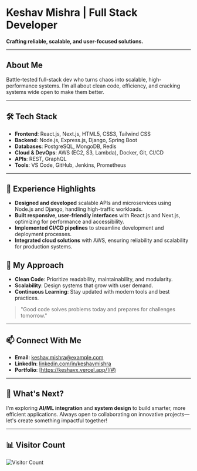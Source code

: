 # Keshav Mishra | Full Stack Developer

**Crafting reliable, scalable, and user-focused solutions.**

---

## About Me

Battle-tested full-stack dev who turns chaos into scalable, high-performance systems. I’m all about clean code, efficiency, and cracking systems wide open to make them better.

---

## 🛠️ Tech Stack

- **Frontend**: React.js, Next.js, HTML5, CSS3, Tailwind CSS
- **Backend**: Node.js, Express.js, Django, Spring Boot
- **Databases**: PostgreSQL, MongoDB, Redis
- **Cloud & DevOps**: AWS (EC2, S3, Lambda), Docker, Git, CI/CD
- **APIs**: REST, GraphQL
- **Tools**: VS Code, GitHub, Jenkins, Prometheus

---

## 💼 Experience Highlights

- **Designed and developed** scalable APIs and microservices using Node.js and Django, handling high-traffic workloads.
- **Built responsive, user-friendly interfaces** with React.js and Next.js, optimizing for performance and accessibility.
- **Implemented CI/CD pipelines** to streamline development and deployment processes.
- **Integrated cloud solutions** with AWS, ensuring reliability and scalability for production systems.


## 🧠 My Approach

- **Clean Code**: Prioritize readability, maintainability, and modularity.
- **Scalability**: Design systems that grow with user demand.
- **Continuous Learning**: Stay updated with modern tools and best practices.

> "Good code solves problems today and prepares for challenges tomorrow."

---

## 📫 Connect With Me

- **Email**: [keshav.mishra@example.com](mailto:keshav0730@gmail.com)
- **LinkedIn**: [linkedin.com/in/keshavmishra](https://www.linkedin.com/in/keshav-k-mishra-b3089b165/)
- **Portfolio**: [https://keshavx.vercel.app/](#)

---

## 🌱 What's Next?

I'm exploring **AI/ML integration** and **system design** to build smarter, more efficient applications. Always open to collaborating on innovative projects—let's create something impactful together!

---

## 📊 **Visitor Count**

![Visitor Count](https://komarev.com/ghpvc/?username=keshavmishra&style=flat-square&color=blue)

